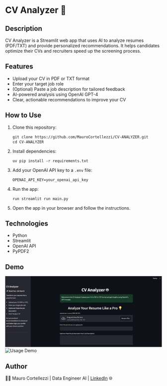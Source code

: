 # CV Analyzer 🤖

## Description
CV Analyzer is a Streamlit web app that uses AI to analyze resumes (PDF/TXT) and provide personalized recommendations. It helps candidates optimize their CVs and recruiters speed up the screening process.

## Features
- Upload your CV in PDF or TXT format
- Enter your target job role
- (Optional) Paste a job description for tailored feedback
- AI-powered analysis using OpenAI GPT-4
- Clear, actionable recommendations to improve your CV

## How to Use
1. Clone this repository:
   ```
   git clone https://github.com/MauroCortellezzi/CV-ANALYZER.git
   cd CV-ANALYZER
   ```
2. Install dependencies:
   ```
   uv pip install -r requirements.txt
   ```
3. Add your OpenAI API key to a `.env` file:
   ```
   OPENAI_API_KEY=your_openai_api_key
   ```
4. Run the app:
   ```
   run streamlit run main.py
   ```
5. Open the app in your browser and follow the instructions.

## Technologies
- Python
- Streamlit
- OpenAI API
- PyPDF2

## Demo
![Demo Screenshot](Demo.png)
![Usage Demo](demo.gif)

## Author
🧑‍💻 Mauro Cortellezzi | Data Engineer AI | [LinkedIn](www.linkedin.com/in/mauro-cortellezzi-18112281) 🌐


